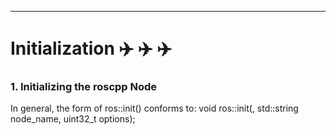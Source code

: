 ----------------
# Initialization        :airplane:   :airplane:   :airplane:

### 1. Initializing the roscpp Node

In general, the form of ros::init() conforms to:
    void ros::init(<command line or remapping arguments>, std::string node_name, uint32_t options);
 

